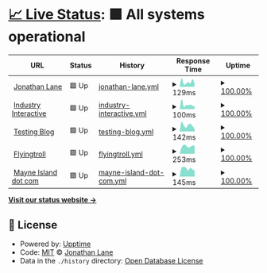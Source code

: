 # [📈 Live Status](https://lanej0.github.io/upptime): <!--live status--> **🟩 All systems operational**

<!--start: status pages-->
<!-- This summary is generated by Upptime (https://github.com/upptime/upptime) -->
<!-- Do not edit this manually, your changes will be overwritten -->
<!-- prettier-ignore -->
| URL | Status | History | Response Time | Uptime |
| --- | ------ | ------- | ------------- | ------ |
| <img alt="" src="https://icons.duckduckgo.com/ip3/jonathanlane.ca.ico" height="13"> [Jonathan Lane](https://jonathanlane.ca) | 🟩 Up | [jonathan-lane.yml](https://github.com/lanej0/upptime/commits/HEAD/history/jonathan-lane.yml) | <details><summary><img alt="Response time graph" src="./graphs/jonathan-lane/response-time-week.png" height="20"> 129ms</summary><br><a href="https://status.industryclients.com/history/jonathan-lane"><img alt="Response time 135" src="https://img.shields.io/endpoint?url=https%3A%2F%2Fraw.githubusercontent.com%2Flanej0%2Fupptime%2FHEAD%2Fapi%2Fjonathan-lane%2Fresponse-time.json"></a><br><a href="https://status.industryclients.com/history/jonathan-lane"><img alt="24-hour response time 210" src="https://img.shields.io/endpoint?url=https%3A%2F%2Fraw.githubusercontent.com%2Flanej0%2Fupptime%2FHEAD%2Fapi%2Fjonathan-lane%2Fresponse-time-day.json"></a><br><a href="https://status.industryclients.com/history/jonathan-lane"><img alt="7-day response time 129" src="https://img.shields.io/endpoint?url=https%3A%2F%2Fraw.githubusercontent.com%2Flanej0%2Fupptime%2FHEAD%2Fapi%2Fjonathan-lane%2Fresponse-time-week.json"></a><br><a href="https://status.industryclients.com/history/jonathan-lane"><img alt="30-day response time 142" src="https://img.shields.io/endpoint?url=https%3A%2F%2Fraw.githubusercontent.com%2Flanej0%2Fupptime%2FHEAD%2Fapi%2Fjonathan-lane%2Fresponse-time-month.json"></a><br><a href="https://status.industryclients.com/history/jonathan-lane"><img alt="1-year response time 136" src="https://img.shields.io/endpoint?url=https%3A%2F%2Fraw.githubusercontent.com%2Flanej0%2Fupptime%2FHEAD%2Fapi%2Fjonathan-lane%2Fresponse-time-year.json"></a></details> | <details><summary><a href="https://status.industryclients.com/history/jonathan-lane">100.00%</a></summary><a href="https://status.industryclients.com/history/jonathan-lane"><img alt="All-time uptime 99.99%" src="https://img.shields.io/endpoint?url=https%3A%2F%2Fraw.githubusercontent.com%2Flanej0%2Fupptime%2FHEAD%2Fapi%2Fjonathan-lane%2Fuptime.json"></a><br><a href="https://status.industryclients.com/history/jonathan-lane"><img alt="24-hour uptime 100.00%" src="https://img.shields.io/endpoint?url=https%3A%2F%2Fraw.githubusercontent.com%2Flanej0%2Fupptime%2FHEAD%2Fapi%2Fjonathan-lane%2Fuptime-day.json"></a><br><a href="https://status.industryclients.com/history/jonathan-lane"><img alt="7-day uptime 100.00%" src="https://img.shields.io/endpoint?url=https%3A%2F%2Fraw.githubusercontent.com%2Flanej0%2Fupptime%2FHEAD%2Fapi%2Fjonathan-lane%2Fuptime-week.json"></a><br><a href="https://status.industryclients.com/history/jonathan-lane"><img alt="30-day uptime 100.00%" src="https://img.shields.io/endpoint?url=https%3A%2F%2Fraw.githubusercontent.com%2Flanej0%2Fupptime%2FHEAD%2Fapi%2Fjonathan-lane%2Fuptime-month.json"></a><br><a href="https://status.industryclients.com/history/jonathan-lane"><img alt="1-year uptime 100.00%" src="https://img.shields.io/endpoint?url=https%3A%2F%2Fraw.githubusercontent.com%2Flanej0%2Fupptime%2FHEAD%2Fapi%2Fjonathan-lane%2Fuptime-year.json"></a></details>
| <img alt="" src="https://icons.duckduckgo.com/ip3/industryinteractive.co.ico" height="13"> [Industry Interactive](https://industryinteractive.co) | 🟩 Up | [industry-interactive.yml](https://github.com/lanej0/upptime/commits/HEAD/history/industry-interactive.yml) | <details><summary><img alt="Response time graph" src="./graphs/industry-interactive/response-time-week.png" height="20"> 100ms</summary><br><a href="https://status.industryclients.com/history/industry-interactive"><img alt="Response time 120" src="https://img.shields.io/endpoint?url=https%3A%2F%2Fraw.githubusercontent.com%2Flanej0%2Fupptime%2FHEAD%2Fapi%2Findustry-interactive%2Fresponse-time.json"></a><br><a href="https://status.industryclients.com/history/industry-interactive"><img alt="24-hour response time 206" src="https://img.shields.io/endpoint?url=https%3A%2F%2Fraw.githubusercontent.com%2Flanej0%2Fupptime%2FHEAD%2Fapi%2Findustry-interactive%2Fresponse-time-day.json"></a><br><a href="https://status.industryclients.com/history/industry-interactive"><img alt="7-day response time 100" src="https://img.shields.io/endpoint?url=https%3A%2F%2Fraw.githubusercontent.com%2Flanej0%2Fupptime%2FHEAD%2Fapi%2Findustry-interactive%2Fresponse-time-week.json"></a><br><a href="https://status.industryclients.com/history/industry-interactive"><img alt="30-day response time 133" src="https://img.shields.io/endpoint?url=https%3A%2F%2Fraw.githubusercontent.com%2Flanej0%2Fupptime%2FHEAD%2Fapi%2Findustry-interactive%2Fresponse-time-month.json"></a><br><a href="https://status.industryclients.com/history/industry-interactive"><img alt="1-year response time 121" src="https://img.shields.io/endpoint?url=https%3A%2F%2Fraw.githubusercontent.com%2Flanej0%2Fupptime%2FHEAD%2Fapi%2Findustry-interactive%2Fresponse-time-year.json"></a></details> | <details><summary><a href="https://status.industryclients.com/history/industry-interactive">100.00%</a></summary><a href="https://status.industryclients.com/history/industry-interactive"><img alt="All-time uptime 100.00%" src="https://img.shields.io/endpoint?url=https%3A%2F%2Fraw.githubusercontent.com%2Flanej0%2Fupptime%2FHEAD%2Fapi%2Findustry-interactive%2Fuptime.json"></a><br><a href="https://status.industryclients.com/history/industry-interactive"><img alt="24-hour uptime 100.00%" src="https://img.shields.io/endpoint?url=https%3A%2F%2Fraw.githubusercontent.com%2Flanej0%2Fupptime%2FHEAD%2Fapi%2Findustry-interactive%2Fuptime-day.json"></a><br><a href="https://status.industryclients.com/history/industry-interactive"><img alt="7-day uptime 100.00%" src="https://img.shields.io/endpoint?url=https%3A%2F%2Fraw.githubusercontent.com%2Flanej0%2Fupptime%2FHEAD%2Fapi%2Findustry-interactive%2Fuptime-week.json"></a><br><a href="https://status.industryclients.com/history/industry-interactive"><img alt="30-day uptime 100.00%" src="https://img.shields.io/endpoint?url=https%3A%2F%2Fraw.githubusercontent.com%2Flanej0%2Fupptime%2FHEAD%2Fapi%2Findustry-interactive%2Fuptime-month.json"></a><br><a href="https://status.industryclients.com/history/industry-interactive"><img alt="1-year uptime 100.00%" src="https://img.shields.io/endpoint?url=https%3A%2F%2Fraw.githubusercontent.com%2Flanej0%2Fupptime%2FHEAD%2Fapi%2Findustry-interactive%2Fuptime-year.json"></a></details>
| <img alt="" src="https://icons.duckduckgo.com/ip3/mytested.com.ico" height="13"> [Testing Blog](https://mytested.com) | 🟩 Up | [testing-blog.yml](https://github.com/lanej0/upptime/commits/HEAD/history/testing-blog.yml) | <details><summary><img alt="Response time graph" src="./graphs/testing-blog/response-time-week.png" height="20"> 142ms</summary><br><a href="https://status.industryclients.com/history/testing-blog"><img alt="Response time 142" src="https://img.shields.io/endpoint?url=https%3A%2F%2Fraw.githubusercontent.com%2Flanej0%2Fupptime%2FHEAD%2Fapi%2Ftesting-blog%2Fresponse-time.json"></a><br><a href="https://status.industryclients.com/history/testing-blog"><img alt="24-hour response time 206" src="https://img.shields.io/endpoint?url=https%3A%2F%2Fraw.githubusercontent.com%2Flanej0%2Fupptime%2FHEAD%2Fapi%2Ftesting-blog%2Fresponse-time-day.json"></a><br><a href="https://status.industryclients.com/history/testing-blog"><img alt="7-day response time 142" src="https://img.shields.io/endpoint?url=https%3A%2F%2Fraw.githubusercontent.com%2Flanej0%2Fupptime%2FHEAD%2Fapi%2Ftesting-blog%2Fresponse-time-week.json"></a><br><a href="https://status.industryclients.com/history/testing-blog"><img alt="30-day response time 146" src="https://img.shields.io/endpoint?url=https%3A%2F%2Fraw.githubusercontent.com%2Flanej0%2Fupptime%2FHEAD%2Fapi%2Ftesting-blog%2Fresponse-time-month.json"></a><br><a href="https://status.industryclients.com/history/testing-blog"><img alt="1-year response time 143" src="https://img.shields.io/endpoint?url=https%3A%2F%2Fraw.githubusercontent.com%2Flanej0%2Fupptime%2FHEAD%2Fapi%2Ftesting-blog%2Fresponse-time-year.json"></a></details> | <details><summary><a href="https://status.industryclients.com/history/testing-blog">100.00%</a></summary><a href="https://status.industryclients.com/history/testing-blog"><img alt="All-time uptime 100.00%" src="https://img.shields.io/endpoint?url=https%3A%2F%2Fraw.githubusercontent.com%2Flanej0%2Fupptime%2FHEAD%2Fapi%2Ftesting-blog%2Fuptime.json"></a><br><a href="https://status.industryclients.com/history/testing-blog"><img alt="24-hour uptime 100.00%" src="https://img.shields.io/endpoint?url=https%3A%2F%2Fraw.githubusercontent.com%2Flanej0%2Fupptime%2FHEAD%2Fapi%2Ftesting-blog%2Fuptime-day.json"></a><br><a href="https://status.industryclients.com/history/testing-blog"><img alt="7-day uptime 100.00%" src="https://img.shields.io/endpoint?url=https%3A%2F%2Fraw.githubusercontent.com%2Flanej0%2Fupptime%2FHEAD%2Fapi%2Ftesting-blog%2Fuptime-week.json"></a><br><a href="https://status.industryclients.com/history/testing-blog"><img alt="30-day uptime 100.00%" src="https://img.shields.io/endpoint?url=https%3A%2F%2Fraw.githubusercontent.com%2Flanej0%2Fupptime%2FHEAD%2Fapi%2Ftesting-blog%2Fuptime-month.json"></a><br><a href="https://status.industryclients.com/history/testing-blog"><img alt="1-year uptime 100.00%" src="https://img.shields.io/endpoint?url=https%3A%2F%2Fraw.githubusercontent.com%2Flanej0%2Fupptime%2FHEAD%2Fapi%2Ftesting-blog%2Fuptime-year.json"></a></details>
| <img alt="" src="https://icons.duckduckgo.com/ip3/www.flyingtroll.com.ico" height="13"> [Flyingtroll](https://www.flyingtroll.com) | 🟩 Up | [flyingtroll.yml](https://github.com/lanej0/upptime/commits/HEAD/history/flyingtroll.yml) | <details><summary><img alt="Response time graph" src="./graphs/flyingtroll/response-time-week.png" height="20"> 253ms</summary><br><a href="https://status.industryclients.com/history/flyingtroll"><img alt="Response time 855" src="https://img.shields.io/endpoint?url=https%3A%2F%2Fraw.githubusercontent.com%2Flanej0%2Fupptime%2FHEAD%2Fapi%2Fflyingtroll%2Fresponse-time.json"></a><br><a href="https://status.industryclients.com/history/flyingtroll"><img alt="24-hour response time 386" src="https://img.shields.io/endpoint?url=https%3A%2F%2Fraw.githubusercontent.com%2Flanej0%2Fupptime%2FHEAD%2Fapi%2Fflyingtroll%2Fresponse-time-day.json"></a><br><a href="https://status.industryclients.com/history/flyingtroll"><img alt="7-day response time 253" src="https://img.shields.io/endpoint?url=https%3A%2F%2Fraw.githubusercontent.com%2Flanej0%2Fupptime%2FHEAD%2Fapi%2Fflyingtroll%2Fresponse-time-week.json"></a><br><a href="https://status.industryclients.com/history/flyingtroll"><img alt="30-day response time 219" src="https://img.shields.io/endpoint?url=https%3A%2F%2Fraw.githubusercontent.com%2Flanej0%2Fupptime%2FHEAD%2Fapi%2Fflyingtroll%2Fresponse-time-month.json"></a><br><a href="https://status.industryclients.com/history/flyingtroll"><img alt="1-year response time 624" src="https://img.shields.io/endpoint?url=https%3A%2F%2Fraw.githubusercontent.com%2Flanej0%2Fupptime%2FHEAD%2Fapi%2Fflyingtroll%2Fresponse-time-year.json"></a></details> | <details><summary><a href="https://status.industryclients.com/history/flyingtroll">100.00%</a></summary><a href="https://status.industryclients.com/history/flyingtroll"><img alt="All-time uptime 99.94%" src="https://img.shields.io/endpoint?url=https%3A%2F%2Fraw.githubusercontent.com%2Flanej0%2Fupptime%2FHEAD%2Fapi%2Fflyingtroll%2Fuptime.json"></a><br><a href="https://status.industryclients.com/history/flyingtroll"><img alt="24-hour uptime 100.00%" src="https://img.shields.io/endpoint?url=https%3A%2F%2Fraw.githubusercontent.com%2Flanej0%2Fupptime%2FHEAD%2Fapi%2Fflyingtroll%2Fuptime-day.json"></a><br><a href="https://status.industryclients.com/history/flyingtroll"><img alt="7-day uptime 100.00%" src="https://img.shields.io/endpoint?url=https%3A%2F%2Fraw.githubusercontent.com%2Flanej0%2Fupptime%2FHEAD%2Fapi%2Fflyingtroll%2Fuptime-week.json"></a><br><a href="https://status.industryclients.com/history/flyingtroll"><img alt="30-day uptime 100.00%" src="https://img.shields.io/endpoint?url=https%3A%2F%2Fraw.githubusercontent.com%2Flanej0%2Fupptime%2FHEAD%2Fapi%2Fflyingtroll%2Fuptime-month.json"></a><br><a href="https://status.industryclients.com/history/flyingtroll"><img alt="1-year uptime 99.98%" src="https://img.shields.io/endpoint?url=https%3A%2F%2Fraw.githubusercontent.com%2Flanej0%2Fupptime%2FHEAD%2Fapi%2Fflyingtroll%2Fuptime-year.json"></a></details>
| <img alt="" src="https://icons.duckduckgo.com/ip3/mayneisland.com.ico" height="13"> [Mayne Island dot com](https://mayneisland.com) | 🟩 Up | [mayne-island-dot-com.yml](https://github.com/lanej0/upptime/commits/HEAD/history/mayne-island-dot-com.yml) | <details><summary><img alt="Response time graph" src="./graphs/mayne-island-dot-com/response-time-week.png" height="20"> 145ms</summary><br><a href="https://status.industryclients.com/history/mayne-island-dot-com"><img alt="Response time 329" src="https://img.shields.io/endpoint?url=https%3A%2F%2Fraw.githubusercontent.com%2Flanej0%2Fupptime%2FHEAD%2Fapi%2Fmayne-island-dot-com%2Fresponse-time.json"></a><br><a href="https://status.industryclients.com/history/mayne-island-dot-com"><img alt="24-hour response time 183" src="https://img.shields.io/endpoint?url=https%3A%2F%2Fraw.githubusercontent.com%2Flanej0%2Fupptime%2FHEAD%2Fapi%2Fmayne-island-dot-com%2Fresponse-time-day.json"></a><br><a href="https://status.industryclients.com/history/mayne-island-dot-com"><img alt="7-day response time 145" src="https://img.shields.io/endpoint?url=https%3A%2F%2Fraw.githubusercontent.com%2Flanej0%2Fupptime%2FHEAD%2Fapi%2Fmayne-island-dot-com%2Fresponse-time-week.json"></a><br><a href="https://status.industryclients.com/history/mayne-island-dot-com"><img alt="30-day response time 153" src="https://img.shields.io/endpoint?url=https%3A%2F%2Fraw.githubusercontent.com%2Flanej0%2Fupptime%2FHEAD%2Fapi%2Fmayne-island-dot-com%2Fresponse-time-month.json"></a><br><a href="https://status.industryclients.com/history/mayne-island-dot-com"><img alt="1-year response time 317" src="https://img.shields.io/endpoint?url=https%3A%2F%2Fraw.githubusercontent.com%2Flanej0%2Fupptime%2FHEAD%2Fapi%2Fmayne-island-dot-com%2Fresponse-time-year.json"></a></details> | <details><summary><a href="https://status.industryclients.com/history/mayne-island-dot-com">100.00%</a></summary><a href="https://status.industryclients.com/history/mayne-island-dot-com"><img alt="All-time uptime 99.41%" src="https://img.shields.io/endpoint?url=https%3A%2F%2Fraw.githubusercontent.com%2Flanej0%2Fupptime%2FHEAD%2Fapi%2Fmayne-island-dot-com%2Fuptime.json"></a><br><a href="https://status.industryclients.com/history/mayne-island-dot-com"><img alt="24-hour uptime 100.00%" src="https://img.shields.io/endpoint?url=https%3A%2F%2Fraw.githubusercontent.com%2Flanej0%2Fupptime%2FHEAD%2Fapi%2Fmayne-island-dot-com%2Fuptime-day.json"></a><br><a href="https://status.industryclients.com/history/mayne-island-dot-com"><img alt="7-day uptime 100.00%" src="https://img.shields.io/endpoint?url=https%3A%2F%2Fraw.githubusercontent.com%2Flanej0%2Fupptime%2FHEAD%2Fapi%2Fmayne-island-dot-com%2Fuptime-week.json"></a><br><a href="https://status.industryclients.com/history/mayne-island-dot-com"><img alt="30-day uptime 100.00%" src="https://img.shields.io/endpoint?url=https%3A%2F%2Fraw.githubusercontent.com%2Flanej0%2Fupptime%2FHEAD%2Fapi%2Fmayne-island-dot-com%2Fuptime-month.json"></a><br><a href="https://status.industryclients.com/history/mayne-island-dot-com"><img alt="1-year uptime 99.96%" src="https://img.shields.io/endpoint?url=https%3A%2F%2Fraw.githubusercontent.com%2Flanej0%2Fupptime%2FHEAD%2Fapi%2Fmayne-island-dot-com%2Fuptime-year.json"></a></details>

<!--end: status pages-->

[**Visit our status website →**](https://lanej0.github.io/upptime)

## 📄 License

- Powered by: [Upptime](https://github.com/upptime/upptime)
- Code: [MIT](./LICENSE) © [Jonathan Lane](http://jonathanlane.ca/)
- Data in the `./history` directory: [Open Database License](https://opendatacommons.org/licenses/odbl/1-0/)
